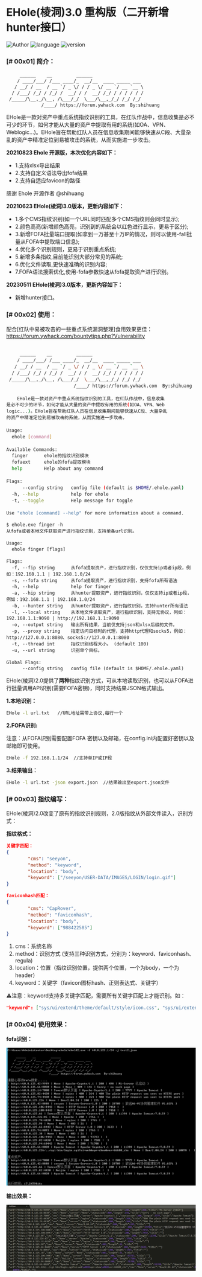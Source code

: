 # EHole(棱洞)3.0 重构版（二开新增hunter接口）

![Author](https://img.shields.io/badge/Author-shihuang-green)  ![language](https://img.shields.io/badge/language-Golang-green) ![version](https://img.shields.io/badge/version-2.0-brightgreen)

### [# 00x01] 简介：

```
     ______    __         ______
    / ____/___/ /___ ____/_  __/__  ____ _____ ___
   / __/ / __  / __ `/ _ \/ / / _ \/ __ `/ __ `__ \
  / /___/ /_/ / /_/ /  __/ / /  __/ /_/ / / / / / /
 /_____/\__,_/\__, /\___/_/  \___/\__,_/_/ /_/ /_/
			 /____/ https://forum.ywhack.com  By:shihuang         
```

EHole是一款对资产中重点系统指纹识别的工具，在红队作战中，信息收集是必不可少的环节，如何才能从大量的资产中提取有用的系统(如OA、VPN、Weblogic...)。EHole旨在帮助红队人员在信息收集期间能够快速从C段、大量杂乱的资产中精准定位到易被攻击的系统，从而实施进一步攻击。

**20210823 Ehole 开源版，本次优化内容如下：**



* 1.支持xlsx导出结果
* 2.支持自定义语法导出fofa结果
* 2.支持自适应favicon的路径

感谢 Ehole 开源作者 @shihuang

**20210623 EHole(棱洞)3.0版本，更新内容如下：**

* 1.多个CMS指纹识别(如一个URL同时匹配多个CMS指纹则会同时显示);
* 2.颜色高亮(新增颜色高亮，识别到的系统会以红色进行显示，更易于区分);
* 3.新增FOFA批量端口提取(如拿到一万甚至十万IP的情况，则可以使用-fall批量从FOFA中提取端口信息);
* 4.优化多个识别规则，更易于识别重点系统;
* 5.新增多条指纹,目前能识别大部分常见的系统;
* 6.优化文件读取,更快速准确的识别内容;
* 7.FOFA语法搜索优化,使用-fofa参数快速从fofa提取资产进行识别。

**20230511 EHole(棱洞)3.0版本，更新内容如下：**

* 新增hunter接口。

### [# 00x02] 使用：

配合[红队中易被攻击的一些重点系统漏洞整理]食用效果更佳：https://forum.ywhack.com/bountytips.php?Vulnerability

```bash

     ______    __         ______
    / ____/___/ /___ ____/_  __/__  ____ _____ ___
   / __/ / __  / __ `/ _ \/ / / _ \/ __ `/ __ `__ \
  / /___/ /_/ / /_/ /  __/ / /  __/ /_/ / / / / / /
 /_____/\__,_/\__, /\___/_/  \___/\__,_/_/ /_/ /_/
                         /____/ https://forum.ywhack.com  By:shihuang

    EHole是一款对资产中重点系统指纹识别的工具，在红队作战中，信息收集
是必不可少的环节，如何才能从大量的资产中提取有用的系统(如OA、VPN、Web
logic...)。EHole旨在帮助红队人员在信息收集期间能够快速从C段、大量杂乱
的资产中精准定位到易被攻击的系统，从而实施进一步攻击。

Usage:
  ehole [command]

Available Commands:
  finger      ehole的指纹识别模块
  fofaext     ehole的fofa提取模块
  help        Help about any command

Flags:
      --config string   config file (default is $HOME/.ehole.yaml)
  -h, --help            help for ehole
  -t, --toggle          Help message for toggle

Use "ehole [command] --help" for more information about a command.

```

```
$ ehole.exe finger -h
从fofa或者本地文件获取资产进行指纹识别，支持单条url识别。

Usage:
  ehole finger [flags]

Flags:
  -f, --fip string      从fofa提取资产，进行指纹识别，仅仅支持ip或者ip段，例如：192.168.1.1 | 192.168.1.0/24
  -s, --fofa string     从fofa提取资产，进行指纹识别，支持fofa所有语法
  -h, --help            help for finger
  -a, --hip string      从hunter提取资产，进行指纹识别，仅仅支持ip或者ip段，例如：192.168.1.1 | 192.168.1.0/24
  -b, --hunter string   从hunter提取资产，进行指纹识别，支持hunter所有语法
  -l, --local string    从本地文件读取资产，进行指纹识别，支持无协议，列如：192.168.1.1:9090 | http://192.168.1.1:9090
  -o, --output string   输出所有结果，当前仅支持json和xlsx后缀的文件。
  -p, --proxy string    指定访问目标时的代理，支持http代理和socks5，例如：http://127.0.0.1:8080、socks5://127.0.0.1:8080
  -t, --thread int      指纹识别线程大小。 (default 100)
  -u, --url string      识别单个目标。

Global Flags:
      --config string   config file (default is $HOME/.ehole.yaml)
```

EHole(棱洞)2.0提供了**两种**指纹识别方式，可从本地读取识别，也可以从FOFA进行批量调用API识别(需要FOFA密钥)，同时支持结果JSON格式输出。

**1.本地识别：**

```bash
EHole -l url.txt   //URL地址需带上协议,每行一个
```

**2.FOFA识别:**

注意：从FOFA识别需要配置FOFA 密钥以及邮箱，在config.ini内配置好密钥以及邮箱即可使用。

```bash
EHole -f 192.168.1.1/24  //支持单IP或IP段
```

**3.结果输出：**

```bash
EHole -l url.txt -json export.json  //结果输出至export.json文件
```

### [# 00x03] 指纹编写：

EHole(棱洞)2.0改变了原有的指纹识别规则，2.0版指纹从外部文件读入，识别方式：

**指纹格式：**

```json
关键字匹配：
{
		"cms": "seeyon",
		"method": "keyword",
		"location": "body",
		"keyword": ["/seeyon/USER-DATA/IMAGES/LOGIN/login.gif"]
}
```

```json
faviconhash匹配：
{
		"cms": "CapRover",
		"method": "faviconhash",
		"location": "body",
		"keyword": ["988422585"]
}
```

1. cms：系统名称
2. method：识别方式 (支持三种识别方式，分别为：keyword、faviconhash、regula)
3. location：位置（指纹识别位置，提供两个位置，一个为body，一个为header）
4. keyword：关键字（favicon图标hash、正则表达式、关键字）

⚠️注意：keyword支持多关键字匹配，需要所有关键字匹配上才能识别。如：

```json
"keyword": ["sys/ui/extend/theme/default/style/icon.css", "sys/ui/extend/theme/default/style/profile.css"]
```

### [# 00x04] 使用效果：

**fofa识别：**

![-w912](images/16106897804249.jpg)

**输出效果：**

![-w1325](images/16106898229421.jpg)
